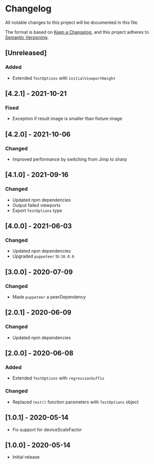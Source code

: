 # Changelog

All notable changes to this project will be documented in this file.

The format is based on [Keep a Changelog](https://keepachangelog.com/en/1.0.0/), and this project adheres to [Semantic Versioning](https://semver.org/spec/v2.0.0.html).

## [Unreleased]

### Added

- Extended `TestOptions` with `initialViewportHeight`

## [4.2.1] - 2021-10-21

### Fixed

- Exception if result image is smaller than fixture image

## [4.2.0] - 2021-10-06

### Changed

- Improved performance by switching from Jimp to sharp

## [4.1.0] - 2021-09-16

### Changed

- Updated npm dependencies
- Output failed viewports
- Export `TestOptions` type

## [4.0.0] - 2021-06-03

### Changed

- Updated npm dependencies
- Upgraded `puppeteer` to `10.0.0`

## [3.0.0] - 2020-07-09

### Changed

- Made `puppeteer` a peerDependency

## [2.0.1] - 2020-06-09

### Changed

- Updated npm dependencies

## [2.0.0] - 2020-06-08

### Added

- Extended `TestOptions` with `regressionSuffix`

### Changed

- Replaced `test()` function parameters with `TestOptions` object

## [1.0.1] - 2020-05-14

- Fix support for deviceScaleFactor

## [1.0.0] - 2020-05-14

- Initial release
